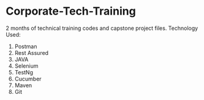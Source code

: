 # Corporate-Tech-Training
2 months of technical training codes and capstone project files.
Technology Used:
1. Postman
2. Rest Assured
3. JAVA
4. Selenium
5. TestNg
6. Cucumber
7. Maven
8. Git
